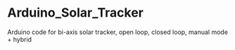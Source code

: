 # Arduino_Solar_Tracker
Arduino code for bi-axis solar tracker, open loop, closed loop, manual mode + hybrid

